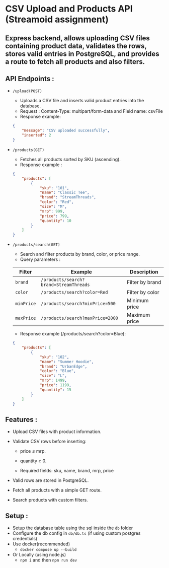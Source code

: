 # CSV Upload and Products API (Streamoid assignment)

## Express backend, allows uploading CSV files containing product data, validates the rows, stores valid entries in PostgreSQL, and provides a route to fetch all products and also filters.

## API Endpoints :

-   <code>/upload(POST)</code>

    -   Uploads a CSV file and inserts valid product entries into the database.
    -   Request : Content-Type: multipart/form-data and Field name: csvFile
    -   Response example:

    ```json
    {
    	"message": "CSV uploaded successfully",
    	"inserted": 2
    }
    ```

-   <code>/products(GET)</code>

    -   Fetches all products sorted by SKU (ascending).
    -   Response example :

    ```json
    {
    	"products": [
    		{
    			"sku": "101",
    			"name": "Classic Tee",
    			"brand": "StreamThreads",
    			"color": "Red",
    			"size": "M",
    			"mrp": 999,
    			"price": 799,
    			"quantity": 10
    		}
    	]
    }
    ```

-   <code>/products/search(GET)</code>

    -   Search and filter products by brand, color, or price range.
    -   Query parameters :

    | Filter     | Example                                | Description     |
    | ---------- | -------------------------------------- | --------------- |
    | `brand`    | `/products/search?brand=StreamThreads` | Filter by brand |
    | `color`    | `/products/search?color=Red`           | Filter by color |
    | `minPrice` | `/products/search?minPrice=500`        | Minimum price   |
    | `maxPrice` | `/products/search?maxPrice=2000`       | Maximum price   |

    -   Response example (/products/search?color=Blue):

    ```json
    {
    	"products": [
    		{
    			"sku": "102",
    			"name": "Summer Hoodie",
    			"brand": "UrbanEdge",
    			"color": "Blue",
    			"size": "L",
    			"mrp": 1499,
    			"price": 1199,
    			"quantity": 15
    		}
    	]
    }
    ```

## Features :

-   Upload CSV files with product information.
-   Validate CSV rows before inserting:

    -   price ≤ mrp.

    -   quantity ≥ 0.

    -   Required fields: sku, name, brand, mrp, price

-   Valid rows are stored in PostgreSQL.
-   Fetch all products with a simple GET route.
-   Search products with custom filters.

## Setup :

-   Setup the database table using the sql inside the <code>db</code> folder
-   Configure the db config in <code>db/db.ts</code> (if using custom postgres credentials)
-   Use docker(recommended)
    -   <code>docker compose up --build</code>
-   Or Locally (using node.js)
    -   <code>npm i</code> and then <code>npm run dev</code>
